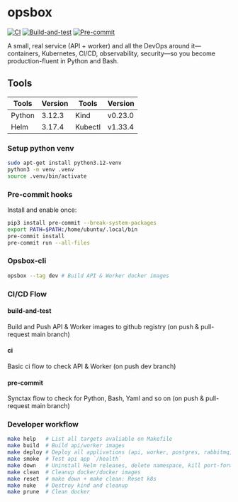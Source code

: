 # opsbox
[![CI](https://github.com/kieukhang185/opsbox/actions/workflows/ci.yaml/badge.svg?branch=main)](https://github.com/kieukhang185/opsbox/actions/workflows/ci.yaml)
[![Build-and-test](https://github.com/kieukhang185/opsbox/actions/workflows/build-and-push.yaml/badge.svg?branch=main)](https://github.com/kieukhang185/opsbox/actions/workflows/build-and-push.yaml)
[![Pre-commit](https://github.com/kieukhang185/opsbox/actions/workflows/pre-commit.yaml/badge.svg?branch=main)](https://github.com/kieukhang185/opsbox/actions/workflows/pre-commit.yaml)

A small, real service (API + worker) and all the DevOps around it—containers, Kubernetes, CI/CD, observability, security—so you become production-fluent in Python and Bash.

## Tools
|      Tools    |    Version    |      Tools    |    Version    |
| ------------- | ------------- | ------------- | ------------- |
|    Python     |     3.12.3    |      Kind     |    v0.23.0    |
|     Helm      |     3.17.4    |     Kubectl   |    v1.33.4    |

### Setup python venv
```bash
sudo apt-get install python3.12-venv
python3 -m venv .venv
source .venv/bin/activate
```

### Pre-commit hooks
Install and enable once:

```bash
pip3 install pre-commit --break-system-packages
export PATH=$PATH:/home/ubuntu/.local/bin
pre-commit install
pre-commit run --all-files
```

### Opsbox-cli
```bash
opsbox --tag dev # Build API & Worker docker images
```

### CI/CD Flow

#### build-and-test
Build and Push API & Worker images to github registry (on push & pull-request main branch)

#### ci
Basic ci flow to check API & Worker (on push dev branch)

#### pre-commit
Synctax flow to check for Python, Bash, Yaml and so on (on push & pull-request main branch)


### Developer workflow
```bash
make help   # List all targets avaliable on Makefile
make build  # Build api/worker images
make deploy # Deploy all applivations (api, worker, postgres, rabbitmq,...)
make smoke  # Test api app `/health`
make down   # Uninstall Helm releases, delete namespace, kill port-forward
make clean  # Cleanup docker/docker images
make reset  # make down + make clean: Reset k8s
make nuke   # Destroy kind and cleanup
make prune  # Clean docker
```
